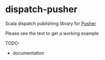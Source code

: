 dispatch-pusher
===============

Scala dispatch publishing library for [Pusher](http://pusher.com)

Please see the test to get a working example.

TODO:
 * documentation
